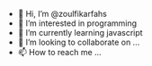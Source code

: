 - 👋 Hi, I’m @zoulfikarfahs
- 👀 I’m interested in programming 
- 🌱 I’m currently learning javascript 
- 💞️ I’m looking to collaborate on ...
- 📫 How to reach me ... 

<!---
zoulfikarfahs/zoulfikarfahs is a ✨ special ✨ repository because its `README.md` (this file) appears on your GitHub profile.
You can click the Preview link to take a look at your changes.
--->
